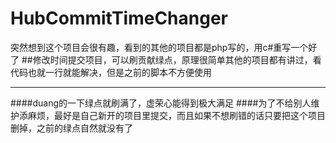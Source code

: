 # HubCommitTimeChanger
突然想到这个项目会很有趣，看到的其他的项目都是php写的，用c#重写一个好了
##修改时间提交项目，可以刷贡献绿点，原理很简单其他的项目都有讲过，看代码也就一行就能解决，但是之前的脚本不方便使用
***
####duang的一下绿点就刷满了，虚荣心能得到极大满足
####为了不给别人维护添麻烦，最好是自己新开的项目里提交，而且如果不想刷错的话只要把这个项目删掉，之前的绿点自然就没有了
